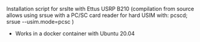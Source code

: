 Installation script for srslte with Ettus USRP B210
(compilation from source allows using srsue with a PC/SC card reader for hard USIM with:
	pcscd; srsue --usim.mode=pcsc
)

* Works in a docker container with Ubuntu 20.04
